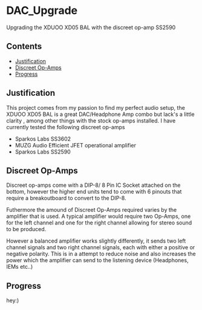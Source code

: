# DAC_Upgrade
Upgrading the XDUOO XD05 BAL with the discreet op-amp SS2590


## Contents
* [Justification](#Justification)
* [Discreet Op-Amps](#Discreet-Op-Amps)
* [Progress](#Progress)

## Justification
This project comes from my passion to find my perfect audio setup, the XDUOO XD05 BAL is a great DAC/Headphone Amp combo but lack's a little clarity , among other things with the stock op-amps installed.
I have currently tested the following discreet op-amps
* Sparkos Labs SS3602
* MUZG Audio Efficient JFET operational amplifier
* Sparkos Labs SS2590



## Discreet Op-Amps

Discreet op-amps come with a DIP-8/ 8 Pin IC Socket attached on the bottom, however the higher end units tend to come with 6 pinouts that require a breakoutboard to convert to the DIP-8.

Futhermore the amound of Discreet Op-Amps required varies by the amplifier that is used. A typical amplifier would require two Op-Amps, one for the left channel and one for the right channel allowing for stereo sound to be produced.

However a balanced amplifier works slightly differently, it sends two left channel signals and two right channel signals, each with either a positive or negative polarity. This is in a attempt to reduce noise and also increases the power which the amplifier can send to the listening device (Headphones, IEMs etc..) 


## Progress

hey:)
